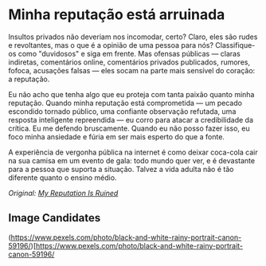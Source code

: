 # Minha reputação está arruinada

Insultos privados não deveriam nos incomodar, certo? Claro, eles são rudes e revoltantes, mas o que é a opinião de uma pessoa para nós? Classifique-os como "duvidosos" e siga em frente. Mas ofensas públicas — claras indiretas, comentários online, comentários privados publicados, rumores, fofoca, acusações falsas — eles socam na parte mais sensível do coração: a reputação.

Eu não acho que tenha algo que eu proteja com tanta paixão quanto minha reputação. Quando minha reputação está comprometida — um pecado escondido tornado público, uma confiante observação refutada, uma resposta inteligente repreendida — eu corro para atacar a credibilidade da crítica. Eu me defendo bruscamente. Quando eu não posso fazer isso, eu foco minha ansiedade e fúria em ser mais esperto do que a fonte.

A experiência de vergonha pública na internet é como deixar coca-cola cair na sua camisa em um evento de gala: todo mundo quer ver, e é devastante para a pessoa que suporta a situação. Talvez a vida adulta não é tão diferente quanto o ensino médio.

*Original: [My Reputation Is Ruined](http://www.desiringgod.org/articles/my-reputation-is-ruined)*

## Image Candidates
(https://www.pexels.com/photo/black-and-white-rainy-portrait-canon-59196/)[https://www.pexels.com/photo/black-and-white-rainy-portrait-canon-59196/
